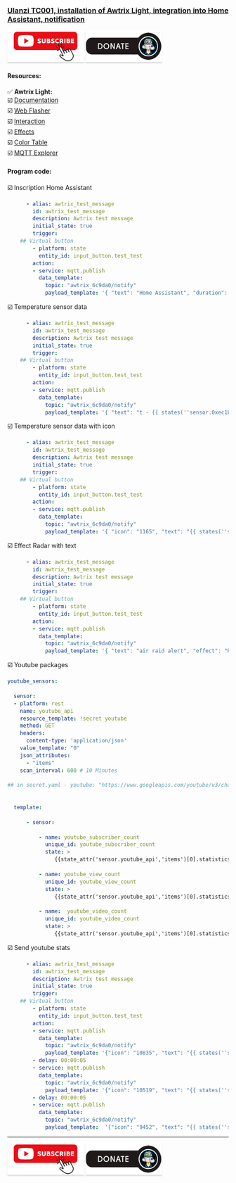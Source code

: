 ### [Ulanzi TC001, installation of Awtrix Light, integration into Home Assistant, notification](https://youtu.be/FfI4hmtDWR8)

<a href="https://www.youtube.com/channel/UCcq9onYHbs6go3kDpfBoqhg?sub_confirmation=1" target="_blank"><img src="https://raw.githubusercontent.com/kvazis/library/master/img/subscribe.png" alt="Subscribe" style="height: 71px !important;width: 174px !important;box-shadow: 0px 3px 2px 0px rgba(190, 190, 190, 0.5) !important;-webkit-box-shadow: 0px 3px 2px 0px rgba(190, 190, 190, 0.5) !important;" ></a> <a href="http://kvazis.link/donate" target="_blank"><img src="https://raw.githubusercontent.com/kvazis/library/master/img/donate.png" alt="Donate" style="height: 71px !important;width: 174px !important;box-shadow: 0px 3px 2px 0px rgba(190, 190, 190, 0.5) !important;-webkit-box-shadow: 0px 3px 2px 0px rgba(190, 190, 190, 0.5) !important;" ></a>

#### Resources:    

:white_check_mark: **Awtrix Light:**    
:ballot_box_with_check: [Documentation](https://blueforcer.github.io/awtrix3/#/?id=awtrix-light)     
:ballot_box_with_check: [Web Flasher](https://blueforcer.github.io/awtrix3/#/flasher)     
:ballot_box_with_check: [Interaction](https://blueforcer.github.io/awtrix3/#/api?id=interaction)     
:ballot_box_with_check: [Effects](https://blueforcer.github.io/awtrix3/#/effects)     
:ballot_box_with_check: [Color Table](https://www.rapidtables.com/web/color/RGB_Color.html)     
:ballot_box_with_check: [MQTT Explorer](https://mqtt-explorer.com/)     

#### Program code:  


:ballot_box_with_check: Inscription Home Assistant    

```yaml
      - alias: awtrix_test_message
        id: awtrix_test_message
        description: Awtrix test message
        initial_state: true
        trigger:
    ## Virtual button
        - platform: state
          entity_id: input_button.test_test
        action:
        - service: mqtt.publish
          data_template:
            topic: "awtrix_6c9da0/notify"
            payload_template: '{ "text": "Home Assistant", "duration": 5, "color": "#5CE0FF" }'
```

:ballot_box_with_check: Temperature sensor data    

```yaml
      - alias: awtrix_test_message
        id: awtrix_test_message
        description: Awtrix test message
        initial_state: true
        trigger:
    ## Virtual button
        - platform: state
          entity_id: input_button.test_test
        action:
        - service: mqtt.publish
          data_template:
            topic: "awtrix_6c9da0/notify"
            payload_template: '{ "text": "t - {{ states(''sensor.0xec1bbdfffe6f3394_temperature'')}} C", "duration": 10, "color": "#FFF97D", "noScroll": true }'
```

:ballot_box_with_check: Temperature sensor data with icon    

```yaml
      - alias: awtrix_test_message
        id: awtrix_test_message
        description: Awtrix test message
        initial_state: true
        trigger:
    ## Virtual button
        - platform: state
          entity_id: input_button.test_test
        action:
        - service: mqtt.publish
          data_template:
            topic: "awtrix_6c9da0/notify"
            payload_template: '{ "icon": "1165", "text": "{{ states(''sensor.0xec1bbdfffe6f3394_temperature'')}} C", "duration": 10, "color": "#FFF97D", "noScroll": true }'
```

:ballot_box_with_check: Effect Radar with text    

```yaml
      - alias: awtrix_test_message
        id: awtrix_test_message
        description: Awtrix test message
        initial_state: true
        trigger:
    ## Virtual button
        - platform: state
          entity_id: input_button.test_test
        action:
        - service: mqtt.publish
          data_template:
            topic: "awtrix_6c9da0/notify"
            payload_template: '{ "text": "air raid alert", "effect": "Radar", "duration": 15, "color": "#FFD4FF" }'
```

:ballot_box_with_check: Youtube packages    

```yaml
youtube_sensors:

  sensor:
  - platform: rest
    name: youtube_api
    resource_template: !secret youtube
    method: GET
    headers:
      content-type: 'application/json'
    value_template: "0"
    json_attributes:
      - "items"
    scan_interval: 600 # 10 Minutes

## in secret.yaml - youtube: "https://www.googleapis.com/youtube/v3/channels?part=statistics&id=CHANNEL_ID&key=CHANNEL_API"


  template:
    
      - sensor:

          - name: youtube_subscriber_count
            unique_id: youtube_subscriber_count
            state: > 
               {{state_attr('sensor.youtube_api','items')[0].statistics.subscriberCount }} 
               
          - name: youtube_view_count
            unique_id: youtube_view_count
            state: > 
               {{state_attr('sensor.youtube_api','items')[0].statistics.viewCount }}

          - name:  youtube_video_count
            unique_id: youtube_video_count
            state: > 
               {{state_attr('sensor.youtube_api','items')[0].statistics.videoCount }}
```

:ballot_box_with_check: Send youtube stats    

```yaml
      - alias: awtrix_test_message
        id: awtrix_test_message
        description: Awtrix test message
        initial_state: true
        trigger:
    ## Virtual button
        - platform: state
          entity_id: input_button.test_test
        action:
        - service: mqtt.publish
          data_template:
            topic: "awtrix_6c9da0/notify"
            payload_template: '{"icon": "10835", "text": "{{ states(''sensor.youtube_subscriber_count'')}}", "duration": 5 }'
        - delay: 00:00:05
        - service: mqtt.publish
          data_template:
            topic: "awtrix_6c9da0/notify"
            payload_template: '{"icon": "10519", "text": "{{ states(''sensor.youtube_view_count'')}}", "color": "#00FF00", "duration": 5 }' 
        - delay: 00:00:05
        - service: mqtt.publish
          data_template:
            topic: "awtrix_6c9da0/notify"
            payload_template:  '{"icon": "9452", "text": "{{ states(''sensor.youtube_video_count'')}}", "color": "#007FFF", "duration": 5 }'
```

____
<a href="https://www.youtube.com/channel/UCcq9onYHbs6go3kDpfBoqhg?sub_confirmation=1" target="_blank"><img src="https://raw.githubusercontent.com/kvazis/library/master/img/subscribe.png" alt="Subscribe" style="height: 71px !important;width: 174px !important;box-shadow: 0px 3px 2px 0px rgba(190, 190, 190, 0.5) !important;-webkit-box-shadow: 0px 3px 2px 0px rgba(190, 190, 190, 0.5) !important;" ></a> <a href="http://kvazis.link/donate" target="_blank"><img src="https://raw.githubusercontent.com/kvazis/library/master/img/donate.png" alt="Donate" style="height: 71px !important;width: 174px !important;box-shadow: 0px 3px 2px 0px rgba(190, 190, 190, 0.5) !important;-webkit-box-shadow: 0px 3px 2px 0px rgba(190, 190, 190, 0.5) !important;" ></a>
